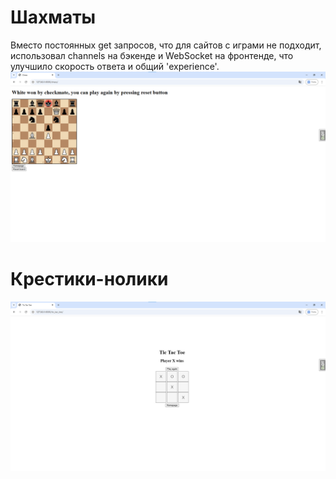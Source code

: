 # Шахматы
Вместо постоянных get запросов, что для сайтов с играми не подходит, использовал channels на бэкенде и WebSocket на фронтенде, что улучшило скорость ответа и общий 'experience'.
![image alt](https://github.com/verg87/games_website_public/blob/main/assets/chess.png?raw=true)
# Крестики-нолики
![image alt](https://github.com/verg87/games_website_public/blob/main/assets/tic-tac-toe.png?raw=true)
